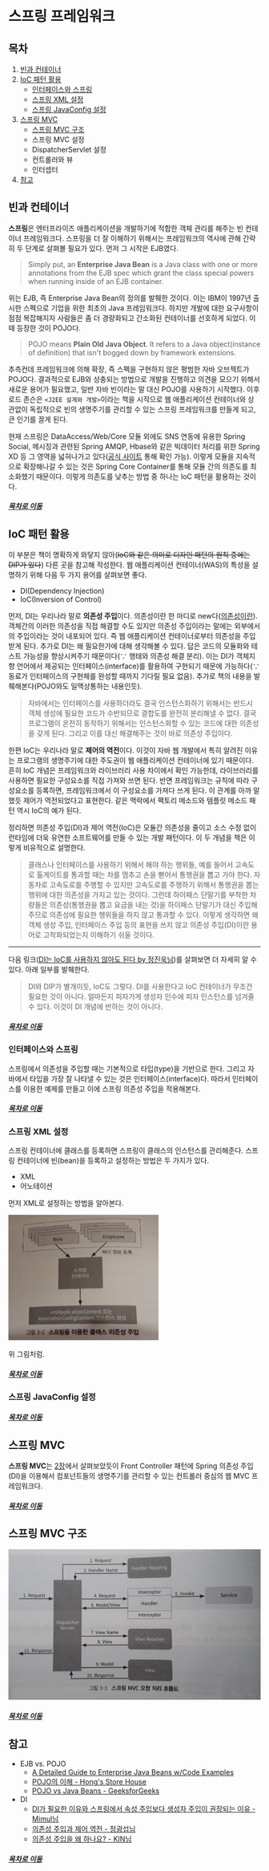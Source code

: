 스프링 프레임워크
=====
## 목차
1. [빈과 컨테이너](#빈과-컨테이너)
2. [IoC 패턴 활용](#IoC-패턴-활용)
	* [인터페이스와 스프링](#인터페이스와-스프링)
	* [스프링 XML 설정](#스프링-XML-설정)
	* [스프링 JavaConfig 설정](#스프링-JavaConfig-설정)
3. [스프링 MVC](#스프링-MVC)
	* [스프링 MVC 구조](#스프링-MVC-구조)
	* 스프링 MVC 설정
	* DispatcherServlet 설정
	* 컨트롤러와 뷰
	* 인터셉터
4. [참고](#참고)

## 빈과 컨테이너
**스프링**은 엔터프라이즈 애플리케이션을 개발하기에 적합한 객체 관리를 해주는 빈 컨테이너 프레임워크다. 스프링을 더 잘 이해하기 위해서는 프레임워크의 역사에 관해 간략히 두 단계로 살펴볼 필요가 있다. 먼저 그 시작은 EJB였다.

> Simply put, an **Enterprise Java Bean** is a Java class with one or more annotations from the EJB spec which grant the class special powers when running inside of an EJB container.

위는 EJB, 즉 Enterprise Java Bean의 정의를 발췌한 것이다. 이는 IBM이 1997년 출시한 스펙으로 기업을 위한 최초의 Java 프레임워크다. 하지만 개발에 대한 요구사항이 점점 복잡해지자 사람들은 좀 더 경량화되고 간소화된 컨테이너를 선호하게 되었다. 이때 등장한 것이 POJO다.

> POJO means **Plain Old Java Object**. It refers to a Java object(instance of definition) that isn't bogged down by framework extensions.

추측컨데 프레임워크에 의해 확장, 즉 스펙을 구현하지 않은 평범한 자바 오브젝트가 POJO다. 결과적으로 EJB와 상충되는 방법으로 개발을 진행하고 의견을 모으기 위해서 새로운 용어가 필요했고, 일반 자바 빈이라는 말 대신 POJO를 사용하기 시작했다. 이후 로드 존슨은 `<J2EE 설계와 개발>`이라는 책을 시작으로 웹 애플리케이션 컨테이너와 상관없이 독립적으로 빈의 생명주기를 관리할 수 있는 스프링 프레임워크를 만들게 되고, 큰 인기를 끌게 된다.

현재 스프링은 DataAccess/Web/Core 모듈 외에도 SNS 연동에 유용한 Spring Social, 메시징과 관련된 Spring AMQP, Hbase와 같은 빅데이터 처리를 위한 Spring XD 등 그 영역을 넓혀나가고 있다([공식 사이트](https://spring.io/projects) 통해 확인 가능). 이렇게 모듈을 지속적으로 확장해나갈 수 있는 것은 Spring Core Container를 통해 모듈 간의 의존도를 최소화했기 때문이다. 이렇게 의존도를 낮추는 방법 중 하나는 IoC 패턴을 활용하는 것이다.

##### [목차로 이동](#목차)

## IoC 패턴 활용
이 부분은 책이 명확하게 와닿지 않아(~~IoC와 같은 의미로 디자인 패턴의 원칙 중에는 DIP가 있다~~) 다른 곳을 참고해 작성한다. 웹 애플리케이션 컨테이너(WAS)의 특성을 설명하기 위해 다음 두 가지 용어를 살펴보면 좋다.

* DI(Dependency Injection)
* IoC(Inversion of Control)

먼저, DI는 우리나라 말로 **의존성 주입**이다. 의존성이란 한 마디로 new다([의존성이란](https://github.com/nara1030/spring-basic/blob/master/book/oop_for_spring_jmkim/ch_7.md#%EC%9D%98%EC%A1%B4%EC%84%B1%EC%9D%B4%EB%9E%80)). 객체간의 이러한 의존성을 직접 해결할 수도 있지만 의존성 주입이라는 말에는 외부에서의 주입이라는 것이 내포되어 있다. 즉 웹 애플리케이션 컨테이너로부터 의존성을 주입받게 된다. 추가로 DI는 왜 필요한가에 대해 생각해볼 수 있다. 답은 코드의 모듈화와 테스트 가능성을 향상시켜주기 때문이다(∵ 행태와 의존성 해결 분리). 이는 DI가 객체지향 언어에서 제공되는 인터페이스(interface)를 활용하여 구현되기 때문에 가능하다(∵ 동료가 인터페이스의 구현체를 완성할 때까지 기다릴 필요 없음). 추가로 책의 내용을 발췌해본다(POJO와도 일맥상통하는 내용인듯). 

> 자바에서는 인터페이스를 사용하더라도 결국 인스턴스화하기 위해서는 반드시 객체 생성에 필요한 코드가 수반되므로 결합도를 완전히 분리해낼 수 없다. 결국 프로그램이 온전히 동작하기 위해서는 인스턴스화할 수 있는 코드에 대한 의존성을 갖게 된다. 그리고 이를 대신 해결해주는 것이 바로 의존성 주입이다.

한편 IoC는 우리나라 말로 **제어의 역전**이다. 이것이 자바 웹 개발에서 특히 알려진 이유는 프로그램의 생명주기에 대한 주도권이 웹 애플리케이션 컨테이너에 있기 때문이다. 흔히 IoC 개념은 프레임워크와 라이브러리 사용 차이에서 확인 가능한데, 라이브러리를 사용하면 필요한 구성요소를 직접 가져와 쓰면 된다. 반면 프레임워크는 규칙에 따라 구성요소를 등록하면, 프레임워크에서 이 구성요소를 가져다 쓰게 된다. 이 관계를 아까 말했듯 제어가 역전되었다고 표현한다. 같은 맥락에서 팩토리 메소드와 템플릿 메소드 패턴 역시 IoC의 예가 된다.

정리하면 의존성 주입(DI)과 제어 역전(IoC)은 모듈간 의존성을 줄이고 소스 수정 없이 런타임에 더욱 유연한 소프트웨어를 만들 수 있는 개발 패턴이다. 이 두 개념을 책은 이렇게 비유적으로 설명한다.

> 클래스나 인터페이스를 사용하기 위해서 해야 하는 행위들, 예를 들어서 고속도로 톨게이트를 통과할 때는 차를 멈추고 손을 뻗어서 통행권을 뽑고 가야 한다. 자동차로 고속도로를 주행할 수 있지만 고속도로를 주행하기 위해서 통행권을 뽑는 행위에 대한 의존성을 가지고 있는 것이다. 그런데 하이패스 단말기를 부착한 차량들은 의존성(통행권을 뽑고 요금을 내는 것)을 하이패스 단말기가 대신 주입해 주므로 의존성에 필요한 행위들을 하지 않고 통과할 수 있다. 이렇게 생각하면 왜 객체 생성 주입, 인터페이스 주입 등의 표현을 쓰지 않고 의존성 주입(DI)이란 용어로 고착화되었는지 이해하기 쉬울 것이다.

- - -
다음 링크([DI는 IoC를 사용하지 않아도 된다 by 정진욱님](https://jwchung.github.io/DI%EB%8A%94-IoC%EB%A5%BC-%EC%82%AC%EC%9A%A9%ED%95%98%EC%A7%80-%EC%95%8A%EC%95%84%EB%8F%84-%EB%90%9C%EB%8B%A4))를 살펴보면 더 자세히 알 수 있다. 아래 일부를 발췌한다.

> DI와 DIP가 별개이듯, IoC도 그렇다. DI를 사용한다고 IoC 컨테이너가 무조건 필요한 것이 아니다. 얼마든지 피자가게 생성자 인수에 피자 인스턴스를 넘겨줄 수 있다. 이것이 DI 개념에 반하는 것이 아니다.

##### [목차로 이동](#목차)

### 인터페이스와 스프링
스프링에서 의존성을 주입할 때는 기본적으로 타입(type)을 기반으로 한다. 그리고 자바에서 타입을 가장 잘 나타낼 수 있는 것은 인터페이스(interface)다. 따라서 인터페이스를 이용한 예제를 만들고 이에 스프링 의존성 주입을 적용해본다.

##### [목차로 이동](#목차)

### 스프링 XML 설정
스프링 컨테이너에 클래스를 등록하면 스프링이 클래스의 인스턴스를 관리해준다. 스프링 컨테이너에 빈(bean)을 등록하고 설정하는 방법은 두 가지가 있다.

* XML
* 어노테이션

먼저 XML로 설정하는 방법을 알아본다.

<img src="./img/ch_3_2.jpg" width="300" height="250"></br>

위 그림처럼.

##### [목차로 이동](#목차)

### 스프링 JavaConfig 설정


##### [목차로 이동](#목차)

## 스프링 MVC
**스프링 MVC**는 [2장](ch_2.md)에서 살펴보았듯이 Front Controller 패턴에 Spring 의존성 주입(DI)을 이용해서 컴포넌트들의 생명주기를 관리할 수 있는 컨트롤러 중심의 웹 MVC 프레임워크다.

##### [목차로 이동](#목차)

## 스프링 MVC 구조
<img src="./img/ch_3_1.jpg" width="700" height="300"></br>

##### [목차로 이동](#목차)

## 참고
* EJB vs. POJO
	* [A Detailed Guide to Enterprise Java Beans w/Code Examples](https://stackify.com/enterprise-java-beans/)
	* [POJO의 이해 - Hong's Store House](http://asuraiv.blogspot.com/2017/07/spring-pojo.html)
	* [POJO vs Java Beans - GeeksforGeeks](https://www.geeksforgeeks.org/pojo-vs-java-beans/)
* DI
	* [DI가 필요한 이유와 스프링에서 속성 주입보다 생성자 주입이 권장되는 이유 - Mimul님](https://www.mimul.com/blog/di-constructor-injection/)
	* [의존성 주입과 제어 역전 - 정광섭님](https://www.lesstif.com/pages/viewpage.action?pageId=24445829)
	* [의존성 주입을 왜 하나요? - KIN님](https://kin33.tistory.com/26)

##### [목차로 이동](#목차)
